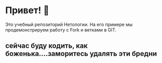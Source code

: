# Привет! 👋

Это учебный репозиторий Нетологии. На его примере мы продемонстрируем работу с Fork и ветками в GIT. 

## сейчас буду кодить, как боженька....заморитесь удалять эти бредни